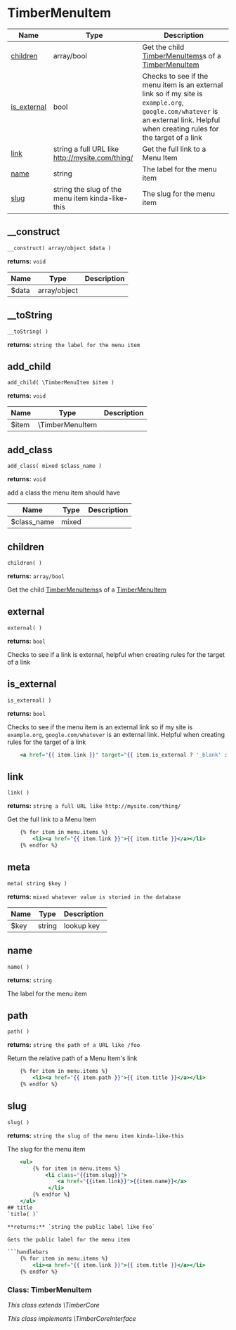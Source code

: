 
# TimberMenuItem




Name | Type | Description
---- | ---- | -----------
[children](#children) | array/bool | Get the child [TimberMenuItems](#TimberMenuItem)s of a [TimberMenuItem](#TimberMenuItem)
[is_external](#is_external) | bool | Checks to see if the menu item is an external link so if my site is `example.org`, `google.com/whatever` is an external link. Helpful when creating rules for the target of a link
[link](#link) | string a full URL like http://mysite.com/thing/ | Get the full link to a Menu Item
[name](#name) | string | The label for the menu item
[slug](#slug) | string the slug of the menu item kinda-like-this | The slug for the menu item

## __construct
`__construct( array/object $data )`

**returns:** `void`



Name | Type | Description
---- | ---- | -----------
$data | array/object | 


## __toString
`__toString( )`

**returns:** `string the label for the menu item`




## add_child
`add_child( \TimberMenuItem $item )`

**returns:** `void`



Name | Type | Description
---- | ---- | -----------
$item | \TimberMenuItem | 


## add_class
`add_class( mixed $class_name )`

**returns:** `void`

add a class the menu item should have

Name | Type | Description
---- | ---- | -----------
$class_name | mixed | 


## children
`children( )`

**returns:** `array/bool`

Get the child [TimberMenuItems](#TimberMenuItem)s of a [TimberMenuItem](#TimberMenuItem)


## external
`external( )`

**returns:** `bool`

Checks to see if a link is external, helpful when creating rules for the target of a link


## is_external
`is_external( )`

**returns:** `bool`

Checks to see if the menu item is an external link so if my site is `example.org`, `google.com/whatever` is an external link. Helpful when creating rules for the target of a link

```handlebars
	<a href="{{ item.link }}" target="{{ item.is_external ? '_blank' : '_self' }}">
```
## link
`link( )`

**returns:** `string a full URL like http://mysite.com/thing/`

Get the full link to a Menu Item

```handlebars
	{% for item in menu.items %}
	    <li><a href="{{ item.link }}">{{ item.title }}</a></li>
	{% endfor %}
```
## meta
`meta( string $key )`

**returns:** `mixed whatever value is storied in the database`



Name | Type | Description
---- | ---- | -----------
$key | string | lookup key


## name
`name( )`

**returns:** `string`

The label for the menu item


## path
`path( )`

**returns:** `string the path of a URL like /foo`

Return the relative path of a Menu Item's link

```handlebars
	{% for item in menu.items %}
	    <li><a href="{{ item.path }}">{{ item.title }}</a></li>
	{% endfor %}
```
## slug
`slug( )`

**returns:** `string the slug of the menu item kinda-like-this`

The slug for the menu item

```handlebars
	<ul>
	    {% for item in menu.items %}
	        <li class="{{item.slug}}">
	            <a href="{{item.link}}">{{item.name}}</a>
	         </li>
	    {% endfor %}
	</ul>
## title
`title( )`

**returns:** `string the public label like Foo`

Gets the public label for the menu item

```handlebars
	{% for item in menu.items %}
	    <li><a href="{{ item.link }}">{{ item.title }}</a></li>
	{% endfor %}
```

### Class: TimberMenuItem



*This class extends \TimberCore*

*This class implements \TimberCoreInterface*


